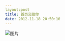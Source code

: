```yaml
---
layout:post
title: 首页交给你
date: 2012-11-18 20:50:10
---
```


![图片](http://imgsize.ph.126.net/?imgurl=http://img.ph.126.net/xZdzfKjvkyzEFA1-cfKdAg==/6597773454098325778.jpg_500x10000x0x90.jpg)
